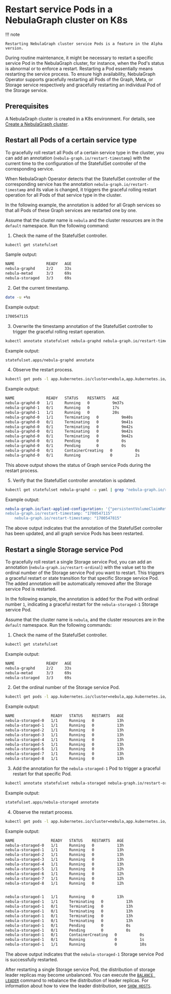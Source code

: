 # Restart service Pods in a NebulaGraph cluster on K8s

!!! note

    Restarting NebulaGraph cluster service Pods is a feature in the Alpha version.

During routine maintenance, it might be necessary to restart a specific service Pod in the NebulaGraph cluster, for instance, when the Pod's status is abnormal or to enforce a restart. Restarting a Pod essentially means restarting the service process. To ensure high availability, NebulaGraph Operator supports gracefully restarting all Pods of the Graph, Meta, or Storage service respectively and gracefully restarting an individual Pod of the Storage service.

## Prerequisites

A NebulaGraph cluster is created in a K8s environment. For details, see [Create a NebulaGraph cluster](../4.1.installation/4.1.1.cluster-install.md).

## Restart all Pods of a certain service type

To gracefully roll restart all Pods of a certain service type in the cluster, you can add an annotation (`nebula-graph.io/restart-timestamp`) with the current time to the configuration of the StatefulSet controller of the corresponding service.

When NebulaGraph Operator detects that the StatefulSet controller of the corresponding service has the annotation `nebula-graph.io/restart-timestamp` and its value is changed, it triggers the graceful rolling restart operation for all Pods of that service type in the cluster.

In the following example, the annotation is added for all Graph services so that all Pods of these Graph services are restarted one by one.

Assume that the cluster name is `nebula` and the cluster resources are in the `default` namespace. Run the following command:

1. Check the name of the StatefulSet controller.

  ```bash
  kubectl get statefulset 
  ```

  Sample output:

  ```bash
  NAME              READY   AGE
  nebula-graphd     2/2     33s
  nebula-metad      3/3     69s
  nebula-storaged   3/3     69s
  ```

2. Get the current timestamp.

  ```bash
  date -u +%s
  ```

  Example output:

  ```bash
  1700547115
  ```

3. Overwrite the timestamp annotation of the StatefulSet controller to trigger the graceful rolling restart operation.

  ```bash
  kubectl annotate statefulset nebula-graphd nebula-graph.io/restart-timestamp="1700547115" --overwrite
  ```

  Example output:

  ```bash
  statefulset.apps/nebula-graphd annotate
  ```

4. Observe the restart process.

  ```bash
  kubectl get pods -l app.kubernetes.io/cluster=nebula,app.kubernetes.io/component=graphd -w
  ```
  
  Example output:

  ```bash
  NAME              READY   STATUS    RESTARTS   AGE
  nebula-graphd-0   1/1     Running   0          9m37s
  nebula-graphd-1   0/1     Running   0          17s
  nebula-graphd-1   1/1     Running   0          20s
  nebula-graphd-0   1/1     Terminating   0          9m40s
  nebula-graphd-0   0/1     Terminating   0          9m41s
  nebula-graphd-0   0/1     Terminating   0          9m42s
  nebula-graphd-0   0/1     Terminating   0          9m42s
  nebula-graphd-0   0/1     Terminating   0          9m42s
  nebula-graphd-0   0/1     Pending       0          0s
  nebula-graphd-0   0/1     Pending       0          0s
  nebula-graphd-0   0/1     ContainerCreating   0          0s
  nebula-graphd-0   0/1     Running             0          2s
  ```

  This above output shows the status of Graph service Pods during the restart process.

5. Verify that the StatefulSet controller annotation is updated.

  ```bash
  kubectl get statefulset nebula-graphd -o yaml | grep "nebula-graph.io/restart-timestamp"

  ```

  Example output:

  ```yaml
  nebula-graph.io/last-applied-configuration: '{"persistentVolumeClaimRetentionPolicy":{"whenDeleted":"Retain","whenScaled":"Retain"},"podManagementPolicy":"Parallel","replicas":2,"revisionHistoryLimit":10,"selector":{"matchLabels":{"app.kubernetes.io/cluster":"nebula","app.kubernetes.io/component":"graphd","app.kubernetes.io/managed-by":"nebula-operator","app.kubernetes.io/name":"nebula-graph"}},"serviceName":"nebula-graphd-headless","template":{"metadata":{"annotations":{"nebula-graph.io/cm-hash":"7c55c0e5ac74e85f","nebula-graph.io/restart-timestamp":"1700547815"},"creationTimestamp":null,"labels":{"app.kubernetes.io/cluster":"nebula","app.kubernetes.io/component":"graphd","app.kubernetes.io/managed-by":"nebula-operator","app.kubernetes.io/name":"nebula-graph"}},"spec":{"containers":[{"command":["/bin/sh","-ecx","exec
  nebula-graph.io/restart-timestamp: "1700547115"
      nebula-graph.io/restart-timestamp: "1700547815" 
  ```

The above output indicates that the annotation of the StatefulSet controller has been updated, and all graph service Pods has been restarted.


## Restart a single Storage service Pod

To gracefully roll restart a single Storage service Pod, you can add an annotation (`nebula-graph.io/restart-ordinal`) with the value set to the ordinal number of the Storage service Pod you want to restart. This triggers a graceful restart or state transition for that specific Storage service Pod. The added annotation will be automatically removed after the Storage service Pod is restarted.

In the following example, the annotation is added for the Pod with ordinal number `1`, indicating a graceful restart for the `nebula-storaged-1` Storage service Pod.

Assume that the cluster name is `nebula`, and the cluster resources are in the `default` namespace. Run the following commands:

1. Check the name of the StatefulSet controller.

  ```bash
  kubectl get statefulset 
  ```

  Example output:

  ```bash
  NAME              READY   AGE
  nebula-graphd     2/2     33s
  nebula-metad      3/3     69s
  nebula-storaged   3/3     69s
  ```

2. Get the ordinal number of the Storage service Pod.

  ```bash
  kubectl get pods -l app.kubernetes.io/cluster=nebula,app.kubernetes.io/component=storaged
  ```

  Example output:

  ```bash
  NAME                READY   STATUS    RESTARTS   AGE
  nebula-storaged-0   1/1     Running   0          13h
  nebula-storaged-1   1/1     Running   0          13h
  nebula-storaged-2   1/1     Running   0          13h
  nebula-storaged-3   1/1     Running   0          13h
  nebula-storaged-4   1/1     Running   0          13h
  nebula-storaged-5   1/1     Running   0          13h
  nebula-storaged-6   1/1     Running   0          13h
  nebula-storaged-7   1/1     Running   0          13h
  nebula-storaged-8   1/1     Running   0          13h
  ```

3. Add the annotation for the `nebula-storaged-1` Pod to trigger a graceful restart for that specific Pod.

  ```bash
  kubectl annotate statefulset nebula-storaged nebula-graph.io/restart-ordinal="1" 
  ```

  Example output:

  ```bash
  statefulset.apps/nebula-storaged annotate
  ```

4. Observe the restart process.

  ```bash
  kubectl get pods -l app.kubernetes.io/cluster=nebula,app.kubernetes.io/component=storaged -w
  ```

  Example output:

  ```bash
  NAME                READY   STATUS    RESTARTS   AGE
  nebula-storaged-0   1/1     Running   0          13h
  nebula-storaged-1   1/1     Running   0          13h
  nebula-storaged-2   1/1     Running   0          13h
  nebula-storaged-3   1/1     Running   0          13h
  nebula-storaged-4   1/1     Running   0          13h
  nebula-storaged-5   1/1     Running   0          12h
  nebula-storaged-6   1/1     Running   0          12h
  nebula-storaged-7   1/1     Running   0          12h
  nebula-storaged-8   1/1     Running   0          12h
  
  
  nebula-storaged-1   1/1     Running   0          13h
  nebula-storaged-1   1/1     Terminating   0          13h
  nebula-storaged-1   0/1     Terminating   0          13h
  nebula-storaged-1   0/1     Terminating   0          13h
  nebula-storaged-1   0/1     Terminating   0          13h
  nebula-storaged-1   0/1     Terminating   0          13h
  nebula-storaged-1   0/1     Pending       0          0s
  nebula-storaged-1   0/1     Pending       0          0s
  nebula-storaged-1   0/1     ContainerCreating   0          0s
  nebula-storaged-1   0/1     Running             0          1s
  nebula-storaged-1   1/1     Running             0          10s  

  ```

  The above output indicates that the `nebula-storaged-1` Storage service Pod is successfully restarted.

  After restarting a single Storage service Pod, the distribution of storage leader replicas may become unbalanced. You can execute the [`BALANCE LEADER`](../../../3.ngql-guide/4.job-statements.md#submit_job_balance_leader) command to rebalance the distribution of leader replicas. For information about how to view the leader distribution, see [`SHOW HOSTS`](../../../3.ngql-guide/7.general-query-statements/6.show/6.show-hosts.md).